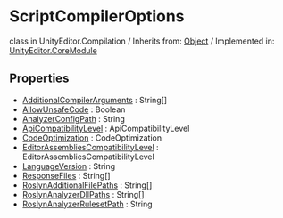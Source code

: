 # ScriptCompilerOptions
class in UnityEditor.Compilation
 / Inherits from: <a href="https://docs.unity3d.com/6000.1/Documentation/ScriptReference/Object.html">Object</a> / Implemented in: <a href="https://docs.unity3d.com/6000.1/Documentation/ScriptReference/UnityEditor.CoreModule.html">UnityEditor.CoreModule</a>

## Properties
- <a href="https://docs.unity3d.com/6000.1/Documentation/ScriptReference/ScriptCompilerOptions-AdditionalCompilerArguments.html">AdditionalCompilerArguments</a> : String[]
- <a href="https://docs.unity3d.com/6000.1/Documentation/ScriptReference/ScriptCompilerOptions-AllowUnsafeCode.html">AllowUnsafeCode</a> : Boolean
- <a href="https://docs.unity3d.com/6000.1/Documentation/ScriptReference/ScriptCompilerOptions-AnalyzerConfigPath.html">AnalyzerConfigPath</a> : String
- <a href="https://docs.unity3d.com/6000.1/Documentation/ScriptReference/ScriptCompilerOptions-ApiCompatibilityLevel.html">ApiCompatibilityLevel</a> : ApiCompatibilityLevel
- <a href="https://docs.unity3d.com/6000.1/Documentation/ScriptReference/ScriptCompilerOptions-CodeOptimization.html">CodeOptimization</a> : CodeOptimization
- <a href="https://docs.unity3d.com/6000.1/Documentation/ScriptReference/ScriptCompilerOptions-EditorAssembliesCompatibilityLevel.html">EditorAssembliesCompatibilityLevel</a> : EditorAssembliesCompatibilityLevel
- <a href="https://docs.unity3d.com/6000.1/Documentation/ScriptReference/ScriptCompilerOptions-LanguageVersion.html">LanguageVersion</a> : String
- <a href="https://docs.unity3d.com/6000.1/Documentation/ScriptReference/ScriptCompilerOptions-ResponseFiles.html">ResponseFiles</a> : String[]
- <a href="https://docs.unity3d.com/6000.1/Documentation/ScriptReference/ScriptCompilerOptions-RoslynAdditionalFilePaths.html">RoslynAdditionalFilePaths</a> : String[]
- <a href="https://docs.unity3d.com/6000.1/Documentation/ScriptReference/ScriptCompilerOptions-RoslynAnalyzerDllPaths.html">RoslynAnalyzerDllPaths</a> : String[]
- <a href="https://docs.unity3d.com/6000.1/Documentation/ScriptReference/ScriptCompilerOptions-RoslynAnalyzerRulesetPath.html">RoslynAnalyzerRulesetPath</a> : String
